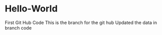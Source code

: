 # Hello-World
First Git Hub Code
This is the branch for the git hub 
Updated the data in branch code
